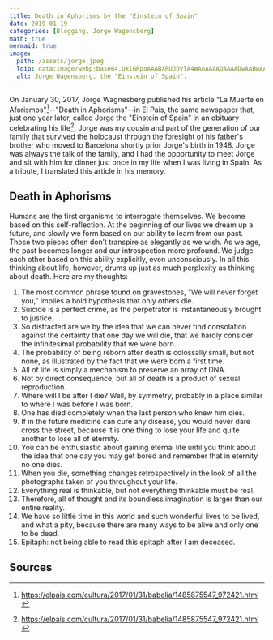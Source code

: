 ```yaml
---
title: Death in Aphorisms by the "Einstein of Spain"
date: 2019-01-19
categories: [Blogging, Jorge Wagensberg]
math: true
mermaid: true
image:
  path: /assets/jorge.jpeg
  lqip: data:image/webp;base64,UklGRpoAAABXRUJQVlA4WAoAAAAQAAAADwAABwAAQUxQSDIAAAARL0AmbZurmr57yyIiqE8oiG0bejIYEQTgqiDA9vqnsUSI6H+oAERp2HZ65qP/VIAWAFZQOCBCAAAA8AEAnQEqEAAIAAVAfCWkAALp8sF8rgRgAP7o9FDvMCkMde9PK7euH5M1m6VWoDXf2FkP3BqV0ZYbO6NA/VFIAAAA
  alt: Jorge Wagensberg, the "Einstein of Spain".
---
```


On January 30, 2017, Jorge Wagnesberg published his article "La Muerte en Aforismos"[^footnote]--"Death in Aphorisms"--in El Pais, the same newspaper that, just one year later, called Jorge the "Einstein of Spain" in an obituary celebrating his life[^fn-nth-2]. Jorge was my cousin and part of the generation of our family that survived the holocaust through the foresight of his father's brother who moved to Barcelona shortly prior Jorge's birth in 1948. Jorge was always the talk of the family, and I had the opportunity to meet Jorge and sit with him for dinner just once in my life when I was living in Spain. As a tribute, I translated this article in his memory.

## Death in Aphorisms

Humans are the first organisms to interrogate themselves. We become based on this self-reflection. At the beginning of our lives we dream up a future, and slowly we form based on our ability to learn from our past. Those two pieces often don’t transpire as elegantly as we wish. As we age, the past becomes longer and our introspection more profound. We judge each other based on this ability explicitly, even unconsciously. In all this thinking about life, however, drums up just as much perplexity as thinking about death. Here are my thoughts:

1. The most common phrase found on gravestones, “We will never forget you,” implies a bold hypothesis that only others die.
2. Suicide is a perfect crime, as the perpetrator is instantaneously brought to justice.
3. So distracted are we by the idea that we can never find consolation against the certainty that one day we will die, that we hardly consider the infinitesimal probability that we were born.
4. The probability of being reborn after death is colossally small, but not none, as illustrated by the fact that we were born a first time.
5. All of life is simply a mechanism to preserve an array of DNA.
6. Not by direct consequence, but all of death is a product of sexual reproduction.
7. Where will I be after I die? Well, by symmetry, probably in a place similar to where I was before I was born.
8. One has died completely when the last person who knew him dies.
9. If in the future medicine can cure any disease, you would never dare cross the street, because it is one thing to lose your life and quite another to lose all of eternity.
10. You can be enthusiastic about gaining eternal life until you think about the idea that one day you may get bored and remember that in eternity no one dies.
11. When you die, something changes retrospectively in the look of all the photographs taken of you throughout your life.
12. Everything real is thinkable, but not everything thinkable must be real.
13. Therefore, all of thought and its boundless imagination is larger than our entire reality.
14. We have so little time in this world and such wonderful lives to be lived, and what a pity, because there are many ways to be alive and only one to be dead.
15. Epitaph: not being able to read this epitaph after I am deceased.

## Sources

[^footnote]: https://elpais.com/cultura/2017/01/31/babelia/1485875547_972421.html
[^fn-nth-2]: https://elpais.com/cultura/2017/01/31/babelia/1485875547_972421.html
